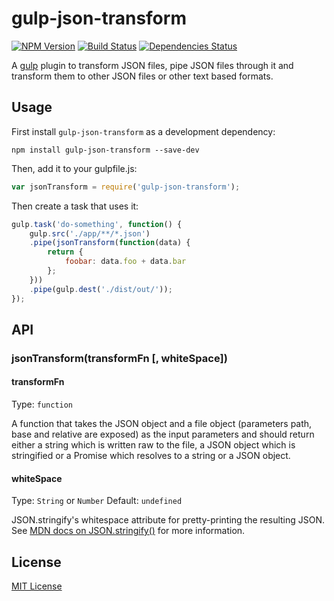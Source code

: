 gulp-json-transform
===================
[![NPM Version](http://img.shields.io/npm/v/gulp-json-transform.svg?style=flat)](https://www.npmjs.com/package/gulp-json-transform)
[![Build Status](https://travis-ci.org/thaggie/gulp-json-transform.svg)](https://travis-ci.org/thaggie/gulp-json-transform)
[![Dependencies Status](https://david-dm.org/thaggie/gulp-json-transform.svg)](https://david-dm.org/thaggie/gulp-json-transform)


A [gulp](https://github.com/gulpjs/gulp) plugin to transform JSON files, pipe JSON files through it and transform them to other JSON files or other text based formats.


## Usage


First install `gulp-json-transform` as a development dependency:

```shell
npm install gulp-json-transform --save-dev
```

Then, add it to your gulpfile.js:

```javascript
var jsonTransform = require('gulp-json-transform');
```

Then create a task that uses it:

```javascript
gulp.task('do-something', function() {
	gulp.src('./app/**/*.json')
	.pipe(jsonTransform(function(data) {
		return {
			foobar: data.foo + data.bar
		};
	}))
	.pipe(gulp.dest('./dist/out/'));
});
```

## API

### jsonTransform(transformFn [, whiteSpace])

#### transformFn
Type: `function`

A function that takes the JSON object and a file object (parameters path, base and relative are exposed) as the input parameters and should return either a string which is written raw to the file, a JSON object which is stringified or a Promise which resolves to a string or a JSON object.

#### whiteSpace

Type: `String` or `Number`
Default: `undefined`

JSON.stringify's whitespace attribute for pretty-printing the resulting JSON.
See [MDN docs on JSON.stringify()](https://developer.mozilla.org/en-US/docs/Web/JavaScript/Reference/Global_Objects/JSON/stringify) for more information.

## License

[MIT License](http://en.wikipedia.org/wiki/MIT_License)
